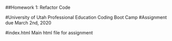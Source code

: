 ##Homework 1: Refactor Code

#University of Utah Professional Education Coding Boot Camp
#Assignment due March 2nd, 2020


#index.html
Main html file for assignment
